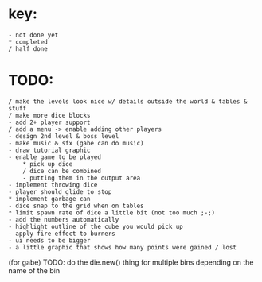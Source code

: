 # key:
	- not done yet
	* completed
	/ half done

# TODO:
	/ make the levels look nice w/ details outside the world & tables & stuff
	/ make more dice blocks
	- add 2+ player support
	/ add a menu -> enable adding other players
	- design 2nd level & boss level
	- make music & sfx (gabe can do music)
	- draw tutorial graphic
	- enable game to be played
		* pick up dice
		/ dice can be combined
		- putting them in the output area
	- implement throwing dice
	- player should glide to stop
	* implement garbage can
	- dice snap to the grid when on tables
	* limit spawn rate of dice a little bit (not too much ;-;)
	- add the numbers automatically
	- highlight outline of the cube you would pick up
	- apply fire effect to burners
	- ui needs to be bigger
	- a little graphic that shows how many points were gained / lost
	
(for gabe) TODO: do the die.new() thing for multiple bins depending on the name of the bin

